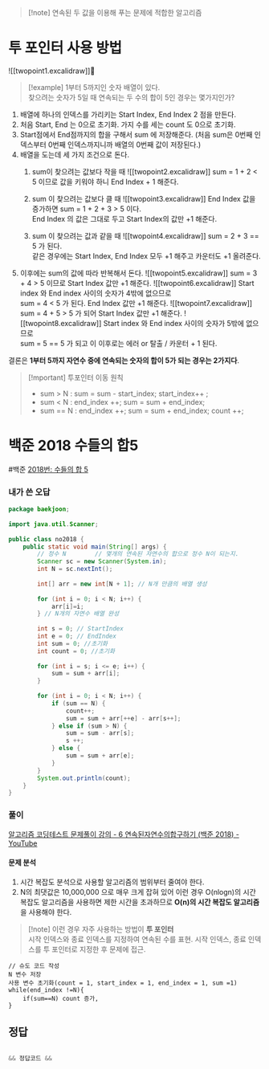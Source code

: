 >[!note] 연속된 두 값을 이용해 푸는 문제에 적합한 알고리즘

# 투 포인터 사용 방법
![[twopoint1.excalidraw]]
>[!example] 1부터 5까지인 숫자 배열이 있다. <br>
> 찾으려는 숫자가 5일 때 연속되는 두 수의 합이 5인 경우는 몇가지인가?

1. 배열에 하나의 인덱스를 가리키는 Start Index, End Index 2 점을 만든다.
2. 처음 Start, End 는 0으로 초기화. 가지 수를 세는 count 도 0으로 초기화.
3. Start점에서 End점까지의 합을 구해서 sum 에 저장해준다. (처음 sum은 0번째 인덱스부터 0번째 인덱스까지니까 배열의 0번째 값이 저장된다.)
4. 배열을 도는데 세 가지 조건으로 돈다. 
	1. sum이 찾으려는 값보다 작을 때
		![[twopoint2.excalidraw]]
		sum = 1 + 2 < 5 이므로 값을 키워야 하니 End Index + 1 해준다.
	
	2. sum 이 찾으려는 값보다 클 때
		![[twopoint3.excalidraw]]
		End Index 값을 증가하면 sum = 1 + 2 + 3 > 5 이다. <br>
		End Index 의 값은 그대로 두고 Start Index의 값만 +1 해준다.
		
	3. sum 이 찾으려는 값과 같을 때
		![[twopoint4.excalidraw]]
		 sum = 2 + 3 == 5 가 된다. <Br>
		 같은 경우에는 Start Index, End Index 모두 +1 해주고 카운터도 +1 올려준다.
5. 이후에는 sum의 값에 따라 반복해서 돈다.
		![[twopoint5.excalidraw]]
		 sum = 3 + 4 > 5 이므로 Start Index 값만 +1 해준다.
		![[twopoint6.excalidraw]]
		  Start index 와 End index 사이의 숫자가 4밖에 없으므로 <br>
		  sum = 4 < 5 가 된다. End Index 값만 +1 해준다.
		![[twopoint7.excalidraw]]
		 sum = 4 + 5 > 5 가 되어 Start Index 값만 +1 해준다.
		![[twopoint8.excalidraw]]
		 Start index 와 End index 사이의 숫자가 5밖에 없으므로 <br>
		 sum = 5 == 5 가 되고 이 이후로는 에러 or 탈출 / 카운터 + 1 된다.<br>

결론은 **1부터 5까지 자연수 중에 연속되는 숫자의 합이 5가 되는 경우는 2가지다**.

>[!mportant] 투포인터 이동 원칙<br>
> - sum > N : sum = sum - start_index; start_index++ ;
> - sum < N : end_index ++; sum = sum + end_index;
> - sum == N : end_index ++; sum = sum + end_index; count ++;

# 백준 2018 수들의 합5
#백준 
[2018번: 수들의 합 5](https://www.acmicpc.net/problem/2018)

### 내가 쓴 오답
```java
package baekjoon;  
  
import java.util.Scanner;  
  
public class no2018 {  
    public static void main(String[] args) {  
        // 정수 N        // 몇개의 연속된 자연수의 합으로 정수 N이 되는지.  
        Scanner sc = new Scanner(System.in);  
        int N = sc.nextInt();  
  
        int[] arr = new int[N + 1]; // N개 만큼의 배열 생성  
  
        for (int i = 0; i < N; i++) {  
            arr[i]=i;  
        } // N개의 자연수 배열 완성  
  
        int s = 0; // StartIndex  
        int e = 0; // EndIndex  
        int sum = 0; //초기화  
        int count = 0; //초기화  
  
        for (int i = s; i <= e; i++) {  
            sum = sum + arr[i];  
        }  
  
        for (int i = 0; i < N; i++) {  
            if (sum == N) {  
                count++;  
                sum = sum + arr[++e] - arr[s++];  
            } else if (sum > N) {  
                sum = sum - arr[s];  
                s ++;  
            } else {  
                sum = sum + arr[e];  
            }  
        }  
        System.out.println(count);  
    }  
}
```

###  풀이
[알고리즘 코딩테스트 문제풀이 강의 - 6 연속된자연수의합구하기 (백준 2018) - YouTube](https://youtu.be/ZovjkF2DzIs)

#### 문제 분석
1. 시간 복잡도 분석으로 사용할 알고리즘의 범위부터 줄여야 한다.
2. N의 최댓값은 10,000,000 으로 매우 크게 잡혀 있어 이런 경우 O(nlogn)의 시간 복잡도 알고리즘을 사용하면 제한 시간을 초과하므로 **O(n)의 시간 복잡도 알고리즘**을 사용해야 한다.
>[!note] 이런 경우 자주 사용하는 방법이 **투 포인터**<br>
> 시작 인덱스와 종료 인덱스를 지정하여 연속된 수를 표현.
> 시작 인덱스, 종료 인덱스를 투 포인터로 지정한 후 문제에 접근.

```
// 슈도 코드 작성
N 변수 저장
사용 변수 초기화(count = 1, start_index = 1, end_index = 1, sum =1)
while(end_index !=N){
	if(sum==N) count 증가, 
}

```

## 정답
```java

&& 정답코드 &&

```